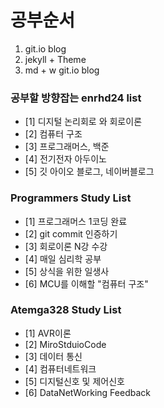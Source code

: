 # 공부순서
1. git.io blog
2. jekyll + Theme
3. md + w git.io blog

### 공부할 방향잡는 enrhd24 list
- [1] 디지털 논리회로 와 회로이론<br>
- [2] 컴퓨터 구조<br>
- [3] 프로그래머스, 백준<br>
- [4] 전기전자 아두이노<br>
- [5] 깃 아이오 블로그, 네이버블로그<br>

### Programmers Study List
- [1] 프로그래머스 1코딩 완료<br>
- [2] git commit 인증하기<br>
- [3] 회로이론 N강 수강<br>
- [4] 매일 심리학 공부<br>
- [5] 상식을 위한 일생사<br>
- [6] MCU를 이해할 "컴퓨터 구조"<br>

### Atemga328 Study List
- [1] AVR이론<br>
- [2] MiroStduioCode<br>
- [3] 데이터 통신<br>
- [4] 컴퓨터네트워크<br>
- [5] 디지털신호 및 제어신호<br>
- [6] DataNetWorking Feedback<br>
